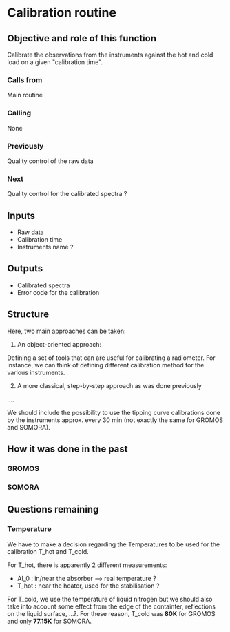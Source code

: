 # Calibration routine

## Objective and role of this function
Calibrate the observations from the instruments against the hot and cold load on a given "calibration time".


### Calls from
Main routine

### Calling
None

### Previously
Quality control of the raw data

### Next
Quality control for the calibrated spectra ? 

## Inputs
* Raw data
* Calibration time
* Instruments name ?

## Outputs
* Calibrated spectra
* Error code for the calibration

## Structure
Here, two main approaches can be taken:
1. An object-oriented approach:

Defining a set of tools that can are useful for calibrating a radiometer. For instance, we can think of defining different calibration method for the various instruments.

2. A more classical, step-by-step approach as was done previously

....

We should include the possibility to use the tipping curve calibrations done by the instruments approx. every 30 min (not exactly the same for GROMOS and SOMORA).


## How it was done in the past
### GROMOS


### SOMORA


## Questions remaining
### Temperature

We have to make a decision regarding the Temperatures to be used for the calibration T_hot and T_cold. 

For T_hot, there is apparently 2 different measurements:
* AI_0 : in/near the absorber --> real temperature ?
* T_hot : near the heater, used for the stabilisation ?

For T_cold, we use the temperature of liquid nitrogen but we should also take into account some effect from the edge of the containter, reflections on the liquid surface, ...?. For these reason, T_cold was **80K** for GROMOS and only **77.15K** for SOMORA.
